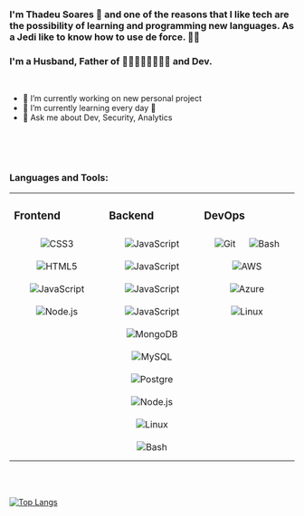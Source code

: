 ### I'm Thadeu Soares 👋 and one of the reasons that I like tech are the possibility of learning and programming new languages. As a Jedi like to know how to use de force. 👨‍💻 
### I'm a Husband, Father of 👧🏻👧🏻👧🏻👶🏻 and Dev.
<br />

- 🔭 I’m currently working on new personal project
- 🌱 I’m currently learning every day 🤣
- 💬 Ask me about Dev, Security, Analytics
<br />
<br />
<br />

### Languages and Tools:
<table><tr><td valign="top" width="33%">
  
### Frontend  
<div align="center">  
<img style="margin: 10px" src="https://img.shields.io/badge/CSS-239120?&style=for-the-badge&logo=css3&logoColor=white" alt="CSS3" />  
<img style="margin: 10px" src="https://img.shields.io/badge/HTML5-E34F26?style=for-the-badge&logo=html5&logoColor=white" alt="HTML5" />  
<img style="margin: 10px" src="https://img.shields.io/badge/JavaScript-F7DF1E?style=for-the-badge&logo=javascript&logoColor=black" alt="JavaScript" />  

<img style="margin: 10px" src="https://img.shields.io/badge/Node.js-43853D?style=for-the-badge&logo=node.js&logoColor=white" alt="Node.js"  />  
  
 

</div>

</td><td valign="top" width="33%">

### Backend  
<div align="center">  
<img style="margin: 10px" src="https://img.shields.io/badge/JavaScript-F7DF1E?style=for-the-badge&logo=javascript&logoColor=black" alt="JavaScript" /> 
<img style="margin: 10px" src="https://img.shields.io/badge/Java-ED8B00?style=for-the-badge&logo=java&logoColor=white" alt="JavaScript" />  
<img style="margin: 10px" src="https://img.shields.io/badge/Spring-6DB33F?style=for-the-badge&logo=spring&logoColor=white" alt="JavaScript" />  
  

<img style="margin: 10px" src="https://img.shields.io/badge/Express.js-404D59?style=for-the-badge" alt="JavaScript" />  
<img style="margin: 10px" src="https://img.shields.io/badge/MongoDB-4EA94B?style=for-the-badge&logo=mongodb&logoColor=white" alt="MongoDB" /> 
<img style="margin: 10px" src="https://img.shields.io/badge/MySQL-00000F?style=for-the-badge&logo=mysql&logoColor=white" alt="MySQL" /> 
<img style="margin: 10px" src="https://img.shields.io/badge/PostgreSQL-316192?style=for-the-badge&logo=postgresql&logoColor=white" alt="Postgre" />  
<img style="margin: 10px" src="https://img.shields.io/badge/Node.js-43853D?style=for-the-badge&logo=node.js&logoColor=white" alt="Node.js"  />
<img style="margin: 10px" src="https://img.shields.io/badge/Ubuntu-E95420?style=for-the-badge&logo=ubuntu&logoColor=white" alt="Linux"  />  
<img style="margin: 10px" src="https://img.shields.io/badge/Shell_Script-121011?style=for-the-badge&logo=gnu-bash&logoColor=white" alt="Bash"  />  
</div>

</td><td valign="top" width="33%">



### DevOps  
<div align="center">  
<img style="margin: 10px" src="https://img.shields.io/badge/GitHub-100000?style=for-the-badge&logo=github&logoColor=white" alt="Git"  />  
<img style="margin: 10px" src="https://img.shields.io/badge/Shell_Script-121011?style=for-the-badge&logo=gnu-bash&logoColor=white" alt="Bash"  />   
<img style="margin: 10px" src="https://img.shields.io/badge/Amazon_AWS-232F3E?style=for-the-badge&logo=amazon-aws&logoColor=white" alt="AWS" />  
<img style="margin: 10px" src="https://img.shields.io/badge/Microsoft_Azure-0089D6?style=for-the-badge&logo=microsoft-azure&logoColor=white" alt="Azure" /> 
  <img style="margin: 10px" src="https://img.shields.io/badge/Ubuntu-E95420?style=for-the-badge&logo=ubuntu&logoColor=white" alt="Linux"  />
</div>

</td></tr></table>  


<br>
<br>

[![Top Langs](https://github-readme-stats.vercel.app/api/top-langs/?username=thadeusoares&layout=compact&hide=css)](https://github.com/anuraghazra/github-readme-stats)

<!--
**thadeusoares/thadeusoares** is a ✨ _special_ ✨ repository because its `README.md` (this file) appears on your GitHub profile.

Here are some ideas to get you started:

- 🔭 I’m currently working on ...
- 🌱 I’m currently learning ...
- 👯 I’m looking to collaborate on ...
- 🤔 I’m looking for help with ...
- 💬 Ask me about ...
- 📫 How to reach me: ...
- 😄 Pronouns: ...
- ⚡ Fun fact: ...
-->

